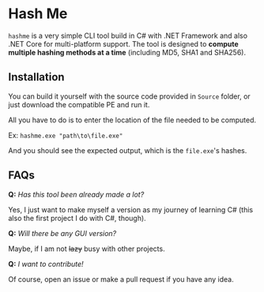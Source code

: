 # Hash Me

`hashme` is a very simple CLI tool build in C# with .NET Framework and also .NET Core for multi-platform support. The tool is designed to **compute multiple hashing methods at a time** (including MD5, SHA1 and SHA256).

## Installation
You can build it yourself with the source code provided in `Source` folder, or  just download the compatible PE and run it.

All you have to do is to enter the location of the file needed to be computed.

Ex: `hashme.exe "path\to\file.exe"`

And you should see the expected output, which is the `file.exe`'s hashes. 

## FAQs
**Q:** *Has this tool been already made a lot?*

Yes, I just want to make myself a version as my journey of learning C# (this also the first project I do with C#, though).

**Q:** *Will there be any GUI version?*

Maybe, if I am not ~~lazy~~ busy with other projects.

**Q:** *I want to contribute!*

Of course, open an issue or make a pull request if you have any idea.

